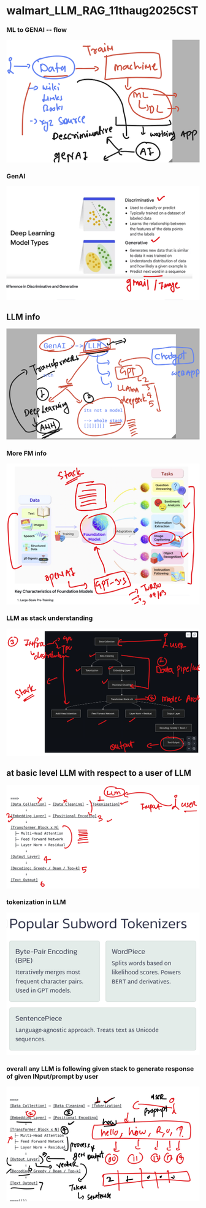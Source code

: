 # walmart_LLM_RAG_11thaug2025CST

### ML to GENAI -- flow 

<img src="ai1.png">

### GenAI 

<img src="ai2.png">

## LLM info 

<img src="ai3.png">

### More FM info 

<img src="ai4.png">

### LLM as stack understanding 

<img src="ai5.png">

## at basic level LLM with respect to a user of LLM 

<img src="ai6.png">

### tokenization in LLM 

<img src="ai7.png">

### overall any LLM is following given stack to generate response of given INput/prompt by user

<img src="ai8.png">



